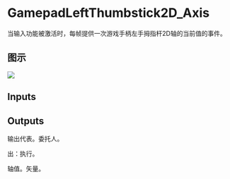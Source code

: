 # GamepadLeftThumbstick2D_Axis

当输入功能被激活时，每帧提供一次游戏手柄左手拇指杆2D轴的当前值的事件。

## 图示

![]($-20221218-19222333.png)

## Inputs

## Outputs

输出代表。委托人。

出：执行。

轴值。矢量。
